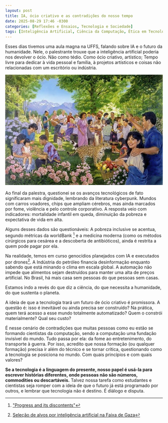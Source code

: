 ```yaml
---
layout: post
title: IA, ócio criativo e as contradições do nosso tempo
date: 2025-08-29 17:46 -0300
categories: [Reflexões e Ensaios, Tecnologia e Sociedade]
tags: [Inteligência Artificial, Ciência da Computação, Ética em Tecnologia, Cyberpunk, Responsabilidade Social, Sustentabilidade]
---
```


Esses dias tivemos uma aula magna na UFFS, falando sobre IA e o futuro da humanidade. Nele, o palestrante trouxe que a inteligência artificial poderia nos devolver o ócio. Não como tédio. Como ócio criativo, artístico; Tempo livre para dedicar à vida pessoal e família, à projetos artísticos e coisas não relacionadas com um escritório ou indústria.

![Desktop View](/assets/img/perfect-world.jpg)

Ao final da palestra, questionei se os avanços tecnológicos de fato significaram mais dignidade, lembrando da literatura cyberpunk. Mundos com carros voadores, chips que ampliam cérebros, mas ainda marcados por fome, violência e pelo controle corporativo. A resposta veio com indicadores: mortalidade infantil em queda, diminuição da pobreza e expectativa de vida em alta.

Alguns desses dados são questionáveis: A pobreza inclusive se acentua, segundo métricas da worldBank [^poverty-evaluation] e a medicina moderna (como os métodos cirúrgicos para cesárea e a descoberta de antibióticos), ainda é restrita a quem pode pagar por ela.

Na realidade, temos em curso genocídios planejados com IA e executados por drones[^gaza-IA]. A Indústria do petróleo financia desinformação enquanto sabendo que está minando o clima em escala global. A automação não impede que alimentos sejam destruídos para manter uma alta de preços artificial. No Brasil, há mais casa sem pessoas do que pessoas sem casas.

Estamos indo a revés do que diz a ciência, do que necessita a humanidade, do que sustenta o planeta.

A ideia de que a tecnologia trará um futuro de ócio criativo é promissora. A questão é: isso é inevitável ou ainda precisa ser construído? Na prática, quem terá acesso a esse mundo totalmente automatizado? Quem o constrói materialmente? Qual seu custo?

É nesse cenário de contradições que muitas pessoas como eu estão se formando cientistas da computação, sendo a computação uma fundação invisível do mundo. Tudo passa por ela: da fome ao entretenimento, do transporte à guerra. Por isso, acredito que nossa formação (ou qualquer formação) precisa ir além do técnico e se tornar crítica, questionando como a tecnologia se posiciona no mundo. Com quais princípios e com quais valores?

**Se a tecnologia é a linguagem do presente, nosso papel é usá-la para escrever histórias diferentes, onde pessoas não são números, commodities ou descartáveis.** Talvez nossa tarefa como estudantes e cientistas seja romper com a ideia de que o futuro já está programado por outros, e lembrar que tecnologia não é destino. É diálogo e disputa.

[^poverty-evaluation]: ["Progress and its discontents"](https://newint.org/features/2019/07/01/long-read-progress-and-its-discontents#behind-the-numbers)
[^gaza-IA]: [Seleção de alvos por inteligência artificial na Faixa de Gaza](https://en.wikipedia.org/wiki/AI-assisted_targeting_in_the_Gaza_Strip)
